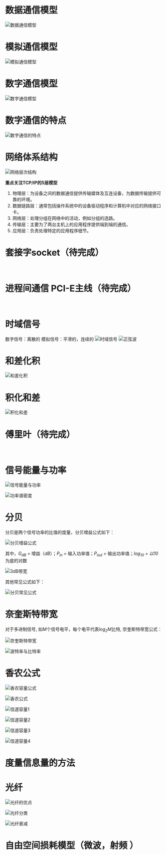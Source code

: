 # 数据通信模型

![数据通信模型](/image/数据通信模型.png)

# 模拟通信模型

![模拟通信模型](/image/模拟通信模型.png)

# 数字通信模型

![数字通信模型](/image/数字通信模型.png)

# 数字通信的特点

![数字通信的特点](/image/数字通信的特点.png)

# 网络体系结构

![网络层次结构](/image/网络层次结构.png)

**重点关注TCP/IP的5层模型**

1. 物理层：为设备之间的数据通信提供传输媒体及互连设备，为数据传输提供可靠的环境。
2. 数据链路层：通常包括操作系统中的设备驱动程序和计算机中对应的网络接口卡。
3. 网络层：处理分组在网络中的活动，例如分组的选路。
4. 传输层：主要为了两台主机上的应用程序提供端到端的通信。
5. 应用层：负责处理特定的应用程序细节。

# 套接字socket（待完成）

​     

# 进程间通信 PCI-E主线（待完成）

​    

# 时域信号

数字信号：离散的
模拟信号：平滑的，连续的
![时域信号](/image/时域信号.png)
![正弦波](/image/正弦波.png)

# 和差化积

![和差化积](/image/和差化积.png)

# 积化和差

![积化和差](/image/积化和差.png)

# 傅里叶（待完成）

​    

# 信号能量与功率

![信号能量与功率](/image/信号能量与功率.png)

![功率谱密度](/image/功率谱密度.png)

# 分贝

分贝是两个信号功率的比值的度量，分贝增益公式如下：

![分贝增益公式](/image/分贝增益公式.png)

其中，*G<sub>dB</sub>* = 增益（*dB*）；*P<sub>in</sub>* = 输入功率值；*P<sub>out</sub>* = 输出功率值；*log<sub>10</sub> = *以*10*为底的对数

![3dB带宽](/image/3dB带宽.png)

其他常见公式如下：

![分贝常见公式](/image/分贝常见公式.png)

# 奈奎斯特带宽

对于多进制信号, 如*M*个信号电平，每个电平代表*log<sub>2</sub>M*比特, 奈奎斯特带宽公式：

![奈奎斯特带宽](/image/奈奎斯特带宽.png)

![波特率与比特率](/image/波特率与比特率.png)

# 香农公式

![香农容量公式](/image/香农容量公式.png)

![香农公式](/image/香农公式.png)

![信道容量1](/image/信道容量1.png)

![信道容量2](/image/信道容量2.png)

![信道容量3](/image/信道容量3.png)

![信道容量4](/image/信道容量4.png)

# 度量信息量的方法



# 光纤

![光纤的优点](/image/光纤的优点.png)

![光纤分类](/image/光纤分类.png)

![光纤衰减](/image/光纤衰减.png)



# 自由空间损耗模型（微波，射频 ）




